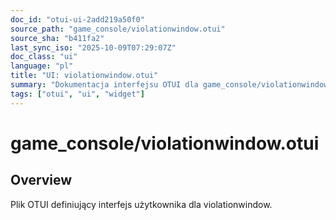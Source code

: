 ```yaml
---
doc_id: "otui-ui-2add219a50f0"
source_path: "game_console/violationwindow.otui"
source_sha: "b411fa2"
last_sync_iso: "2025-10-09T07:29:07Z"
doc_class: "ui"
language: "pl"
title: "UI: violationwindow.otui"
summary: "Dokumentacja interfejsu OTUI dla game_console/violationwindow.otui"
tags: ["otui", "ui", "widget"]
---
```


# game_console/violationwindow.otui

## Overview

Plik OTUI definiujący interfejs użytkownika dla violationwindow.
